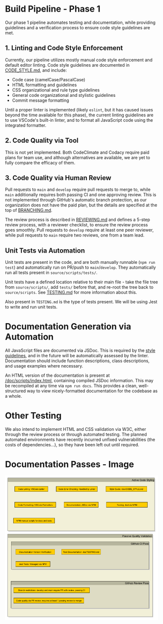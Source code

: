 # Build Pipeline - Phase 1

Our phase 1 pipeline automates testing and documentation, while providing guidelines and a verification process to ensure code style guidelines are met.

## 1. Linting and Code Style Enforcement
Currently, our pipeline utilizes mostly manual code style enforcement and default editor linting. Code style guidelines are documented in [CODE_STYLE.md](/doc/CODE_STYLE.md), and include:
- Code case (camelCase/PascalCase)
- HTML formatting and guidelines
- CSS organizational and rule type guidelines
- General code organizational and stylistic guidelines
- Commit message formatting

Until a proper linter is implemented (likely `eslint`, but it has caused issues beyond the time available for this phase), the current linting guidelines are to use VSCode's built-in linter, and to format all JavaScript code using the integrated formatter.

## 2. Code Quality via Tool
This is not yet implemented. Both CodeClimate and Codacy require paid plans for team use, and although alternatives are available, we are yet to fully compare the efficacy of them.

## 3. Code Quality via Human Review
Pull requests to `main` and `develop` require pull requests to merge to, while `main` additionally requires both passing CI and one approving review. This is not implemented through GitHub's automatic branch protection, as our organization does not have the paid plan, but the details are specified at the top of [BRANCHING.md](/doc/BRANCHING.md).

The review process is described in [REVIEWING.md](/doc/REVIEWING.md) and defines a 5-step review process, with a reviewer checklist, to ensure the review process goes smoothly. Pull requests to `develop` require at least one peer reviewer, while pull requests to `main` require two reviews, one from a team lead.

## Unit Tests via Automation
Unit tests are present in the code, and are both manually runnable (`npm run test`) and automatically run on PR/push to `main`/`develop`. They automatically run all tests present in `source/scripts/tests/`.

Unit tests have a defined location relative to their main file - take the file tree from `source/scripts/`, add `tests/` before that, and re-root the tree back to `source/scripts`. See [TESTING.md](/doc/TESTING.md) for more information about this.

Also present in `TESTING.md` is the type of tests present. We will be using Jest to write and run unit tests.

# Documentation Generation via Automation
All JavaScript files are documented via JSDoc. This is required by the [style guidelines](/doc/CODE_STYLE.md), and in the future will be automatically assessed by the linter. Documentation should include function descriptions, class descriptions, and usage examples where necessary.

An HTML version of the documentation is present at [/doc/scripts/index.html](/doc/scripts/index.html), containing compiled JSDoc information. This may be recompiled at any time via `npm run docs`. This provides a clean, well-structured way to view nicely-formatted documentation for the codebase as a whole.

# Other Testing
We also intend to implement HTML and CSS validation via W3C, either through the review process or through automated testing. The planned automated environments have recently incurred unfixed vulnerabilities (the costs of dependencies...), so they have been left out until required.



# Documentation Passes - Image
![alt test](/admin/cipipeline/phase1.png)